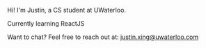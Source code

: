 Hi! I'm Justin, a CS student at UWaterloo.

Currently learning ReactJS

Want to chat?
Feel free to reach out at: justin.xing@uwaterloo.com

